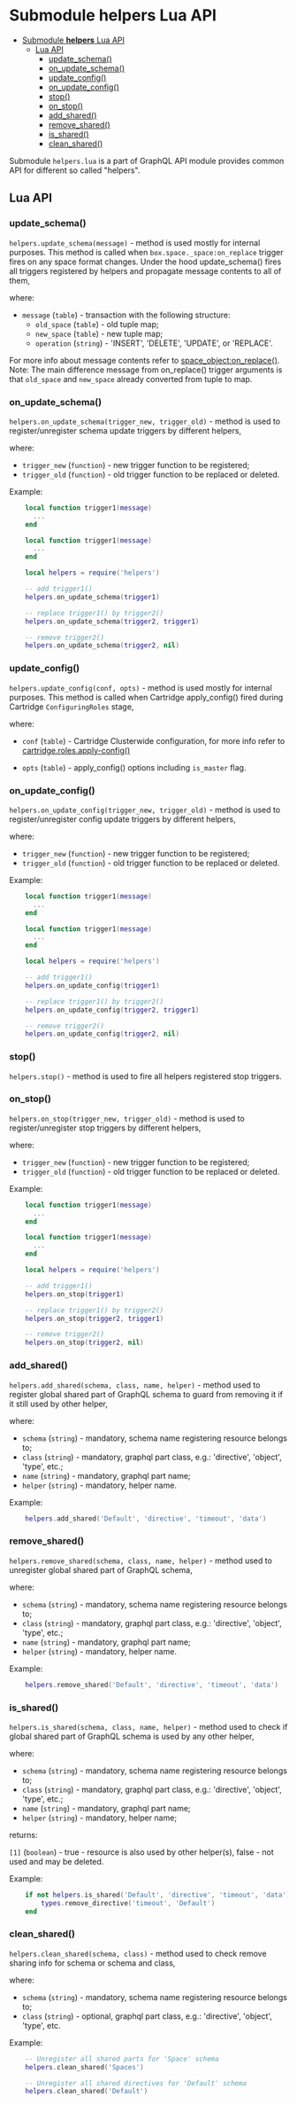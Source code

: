# Submodule **helpers** Lua API

- [Submodule **helpers** Lua API](#submodule-helpers-lua-api)
  - [Lua API](#lua-api)
    - [update_schema()](#update_schema)
    - [on_update_schema()](#on_update_schema)
    - [update_config()](#update_config)
    - [on_update_config()](#on_update_config)
    - [stop()](#stop)
    - [on_stop()](#on_stop)
    - [add_shared()](#add_shared)
    - [remove_shared()](#remove_shared)
    - [is_shared()](#is_shared)
    - [clean_shared()](#clean_shared)

Submodule `helpers.lua` is a part of GraphQL API module provides common API for different so called "helpers".

## Lua API

### update_schema()

`helpers.update_schema(message)` - method is used mostly for internal purposes. This method is called when `box.space._space:on_replace` trigger fires on any space format changes. Under the hood update_schema() fires all triggers registered by helpers and propagate message contents to all of them,

where:

- `message` (`table`) - transaction with the following structure:
  - `old_space` (`table`) - old tuple map;
  - `new_space` (`table`) - new tuple map;
  - `operation` (`string`) - 'INSERT', 'DELETE', 'UPDATE', or 'REPLACE'.

For more info about message contents refer to [space_object:on_replace()](https://www.tarantool.io/en/doc/latest/reference/reference_lua/box_space/on_replace/). Note: The main difference message from on_replace() trigger arguments is that `old_space` and `new_space` already converted from tuple to map.

### on_update_schema()

`helpers.on_update_schema(trigger_new, trigger_old)` - method is used to register/unregister schema update triggers by different helpers,

where:

- `trigger_new` (`function`) - new trigger function to be registered;
- `trigger_old` (`function`) - old trigger function to be replaced or deleted.

Example:

```lua
    local function trigger1(message)
      ...
    end

    local function trigger1(message)
      ...
    end

    local helpers = require('helpers')

    -- add trigger1()
    helpers.on_update_schema(trigger1)

    -- replace trigger1() by trigger2()
    helpers.on_update_schema(trigger2, trigger1)

    -- remove trigger2()
    helpers.on_update_schema(trigger2, nil)
```

### update_config()

`helpers.update_config(conf, opts)` - method is used mostly for internal purposes. This method is called when Cartridge apply_config() fired during Cartridge `ConfiguringRoles` stage,

where:

- `conf` (`table`) - Cartridge Clusterwide configuration, for more info refer to [cartridge.roles.apply-config()](https://www.tarantool.io/en/doc/latest/book/cartridge/cartridge_api/modules/cartridge.roles/#apply-config-conf-opts-is-master)

- `opts` (`table`) - apply_config() options including `is_master` flag.

### on_update_config()

`helpers.on_update_config(trigger_new, trigger_old)` - method is used to register/unregister config update triggers by different helpers,

where:

- `trigger_new` (`function`) - new trigger function to be registered;
- `trigger_old` (`function`) - old trigger function to be replaced or deleted.

Example:

```lua
    local function trigger1(message)
      ...
    end

    local function trigger1(message)
      ...
    end

    local helpers = require('helpers')

    -- add trigger1()
    helpers.on_update_config(trigger1)

    -- replace trigger1() by trigger2()
    helpers.on_update_config(trigger2, trigger1)

    -- remove trigger2()
    helpers.on_update_config(trigger2, nil)
```

### stop()

`helpers.stop()` - method is used to fire all helpers registered stop triggers.

### on_stop()

`helpers.on_stop(trigger_new, trigger_old)` - method is used to register/unregister stop triggers by different helpers,

where:

- `trigger_new` (`function`) - new trigger function to be registered;
- `trigger_old` (`function`) - old trigger function to be replaced or deleted.

Example:

```lua
    local function trigger1(message)
      ...
    end

    local function trigger1(message)
      ...
    end

    local helpers = require('helpers')

    -- add trigger1()
    helpers.on_stop(trigger1)

    -- replace trigger1() by trigger2()
    helpers.on_stop(trigger2, trigger1)

    -- remove trigger2()
    helpers.on_stop(trigger2, nil)
```

### add_shared()

`helpers.add_shared(schema, class, name, helper)` - method used to register global shared part of GraphQL schema to guard from removing it if it still used by other helper,

where:

- `schema` (`string`) - mandatory, schema name registering resource belongs to;
- `class` (`string`) - mandatory, graphql part class, e.g.: 'directive', 'object', 'type', etc.;
- `name` (`string`) - mandatory, graphql part name;
- `helper` (`string`) - mandatory, helper name.

Example:

```lua
    helpers.add_shared('Default', 'directive', 'timeout', 'data')
```

### remove_shared()

`helpers.remove_shared(schema, class, name, helper)` - method used to unregister global shared part of GraphQL schema,

where:

- `schema` (`string`) - mandatory, schema name registering resource belongs to;
- `class` (`string`) - mandatory, graphql part class, e.g.: 'directive', 'object', 'type', etc.;
- `name` (`string`) - mandatory, graphql part name;
- `helper` (`string`) - mandatory, helper name.

Example:

```lua
    helpers.remove_shared('Default', 'directive', 'timeout', 'data')
```

### is_shared()

`helpers.is_shared(schema, class, name, helper)` - method used to check if global shared part of GraphQL schema is used by any other helper,

where:

- `schema` (`string`) - mandatory, schema name registering resource belongs to;
- `class` (`string`) - mandatory, graphql part class, e.g.: 'directive', 'object', 'type', etc.;
- `name` (`string`) - mandatory, graphql part name;
- `helper` (`string`) - mandatory, helper name;

returns:

`[1]` (`boolean`) - true - resource is also used by other helper(s), false - not used and may be deleted.

Example:

```lua
    if not helpers.is_shared('Default', 'directive', 'timeout', 'data') then
        types.remove_directive('timeout', 'Default')
    end
```
### clean_shared()

`helpers.clean_shared(schema, class)` - method used to check remove sharing info for schema or schema and class,

where:

- `schema` (`string`) - mandatory, schema name registering resource belongs to;
- `class` (`string`) - optional, graphql part class, e.g.: 'directive', 'object', 'type', etc.

Example:

```lua
    -- Unregister all shared parts for 'Space' schema
    helpers.clean_shared('Spaces')

    -- Unregister all shared directives for 'Default' schema
    helpers.clean_shared('Default')
```
